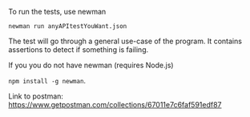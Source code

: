 To run the tests, use newman

`newman run anyAPItestYouWant.json`

The test will go through a general use-case of the program. It contains assertions to detect if something is failing.

If you you do not have newman (requires Node.js)

`npm install -g newman`.
 
Link to postman: https://www.getpostman.com/collections/67011e7c6faf591edf87
